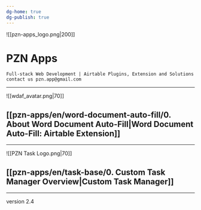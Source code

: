 ```yaml
---
dg-home: true
dg-publish: true
---
```

![[pzn-apps_logo.png|200]]
# PZN Apps

	Full-stack Web Development | Airtable Plugins, Extension and Solutions
	contact us pzn.app@gmail.com

-----
![[wdaf_avatar.png|70]]

## [[pzn-apps/en/word-document-auto-fill/0. About Word Document Auto-Fill|Word Document Auto-Fill: Airtable Extension]]


---
![[PZN Task Logo.png|70]]
## [[pzn-apps/en/task-base/0. Custom Task Manager Overview|Custom Task Manager]]

---

version 2.4